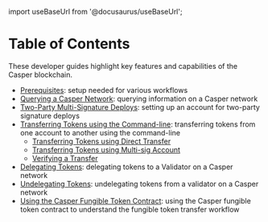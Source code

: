 import useBaseUrl from '@docusaurus/useBaseUrl';

# Table of Contents

These developer guides highlight key features and capabilities of the Casper blockchain.

- [Prerequisites](./prerequisites.md): setup needed for various workflows
- [Querying a Casper Network](../resources/tutorials/beginner/querying-network.md): querying information on a Casper network
- [Two-Party Multi-Signature Deploys](../resources/tutorials/advanced/two-party-multi-sig.md): setting up an account for two-party signature deploys
- [Transferring Tokens using the Command-line](./cli/transfers/index.md): transferring tokens from one account to another using the command-line
   - [Transferring Tokens using Direct Transfer](./cli/transfers/direct-token-transfer.md)
   - [Transferring Tokens using Multi-sig Account](./cli/transfers/multisig-deploy-transfer.md)
   - [Verifying a Transfer](./cli/transfers/verify-transfer.md)
- [Delegating Tokens](./cli/delegate.md): delegating tokens to a Validator on a Casper network
- [Undelegating Tokens](./cli/undelegate.md): undelegating tokens from a validator on a Casper network
- [Using the Casper Fungible Token Contract](https://github.com/casper-network/erc20-guide-extraction/): using the Casper fungible token contract to understand the fungible token transfer workflow

